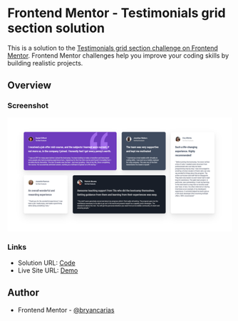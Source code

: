 # Frontend Mentor - Testimonials grid section solution

This is a solution to the [Testimonials grid section challenge on Frontend Mentor](https://www.frontendmentor.io/challenges/testimonials-grid-section-Nnw6J7Un7). Frontend Mentor challenges help you improve your coding skills by building realistic projects.

## Overview

### Screenshot

![](./preview.png)

### Links

- Solution URL: [Code](https://github.com/bryancarias/TesstimonialsGridSection)
- Live Site URL: [Demo](https://tesstimonials-grid-section.vercel.app/)

## Author

- Frontend Mentor - [@bryancarias](https://www.frontendmentor.io/profile/bryancarias)
